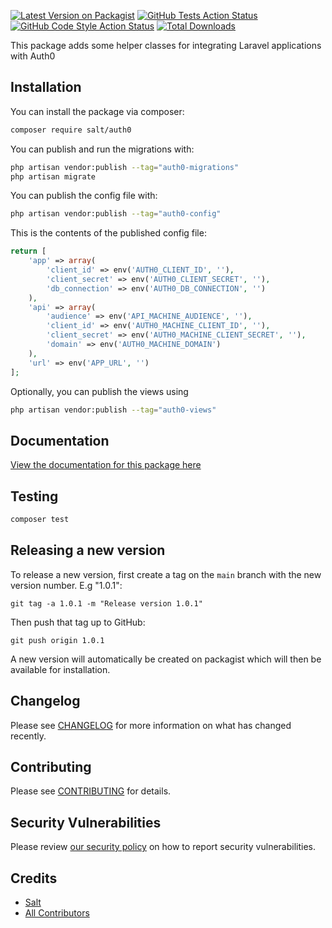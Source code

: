 [![Latest Version on Packagist](https://img.shields.io/packagist/v/salt/auth0.svg?style=flat-square)](https://packagist.org/packages/salt/auth0)
[![GitHub Tests Action Status](https://img.shields.io/github/workflow/status/salt/auth/run-tests?label=tests)](https://github.com/pango-studio/salt-auth0/actions?query=workflow%3Arun-tests+branch%3Amain)
[![GitHub Code Style Action Status](https://img.shields.io/github/workflow/status/salt/auth/Check%20&%20fix%20styling?label=code%20style)](https://github.com/pango-studio/salt-auth0/auth/actions?query=workflow%3A"Check+%26+fix+styling"+branch%3Amain)
[![Total Downloads](https://img.shields.io/packagist/dt/salt/auth.svg?style=flat-square)](https://packagist.org/packages/salt/auth0)

This package adds some helper classes for integrating Laravel applications with Auth0

## Installation

You can install the package via composer:

```bash
composer require salt/auth0
```

You can publish and run the migrations with:

```bash
php artisan vendor:publish --tag="auth0-migrations"
php artisan migrate
```

You can publish the config file with:

```bash
php artisan vendor:publish --tag="auth0-config"
```

This is the contents of the published config file:

```php
return [
    'app' => array(
        'client_id' => env('AUTH0_CLIENT_ID', ''),
        'client_secret' => env('AUTH0_CLIENT_SECRET', ''),
        'db_connection' => env('AUTH0_DB_CONNECTION', '')
    ),
    'api' => array(
        'audience' => env('API_MACHINE_AUDIENCE', ''),
        'client_id' => env('AUTH0_MACHINE_CLIENT_ID', ''),
        'client_secret' => env('AUTH0_MACHINE_CLIENT_SECRET', ''),
        'domain' => env('AUTH0_MACHINE_DOMAIN')
    ),
    'url' => env('APP_URL', '')
];
```

Optionally, you can publish the views using

```bash
php artisan vendor:publish --tag="auth0-views"
```

## Documentation

[View the documentation for this package here](https://salt-auth0-package.netlify.app/)

## Testing

```bash
composer test
```

## Releasing a new version

To release a new version, first create a tag on the `main` branch with the new version number. E.g "1.0.1":

```
git tag -a 1.0.1 -m "Release version 1.0.1"
```

Then push that tag up to GitHub:

```
git push origin 1.0.1
```

A new version will automatically be created on packagist which will then be available for installation.

## Changelog

Please see [CHANGELOG](CHANGELOG.md) for more information on what has changed recently.

## Contributing

Please see [CONTRIBUTING](.github/CONTRIBUTING.md) for details.

## Security Vulnerabilities

Please review [our security policy](../../security/policy) on how to report security vulnerabilities.

## Credits

-   [Salt](https://github.com/pango-studio)
-   [All Contributors](../../contributors)

